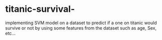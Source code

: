 # titanic-survival-
implementing SVM model on a dataset to predict if a one on titanic would survive or not by using some features from the dataset such as age, Sex, etc...
